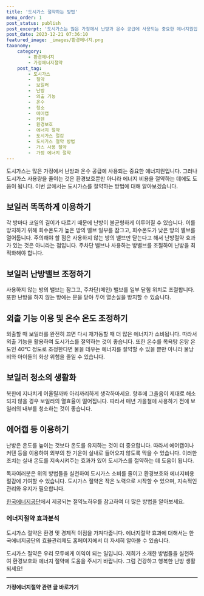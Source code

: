 ```yaml
---
title: '도시가스 절약하는 방법'
menu_order: 1
post_status: publish
post_excerpt: '도시가스는 많은 가정에서 난방과 온수 공급에 사용되는 중요한 에너지원입니다. 그러나 도시가스 사용량을 줄이는 것은 환경보호뿐만 아니라 에너지 비용을 절약하는 데에도 도움이 됩니다. 이번 글에서는 도시가스를 절약하는 방법에 대해 알아보겠습니다.'
post_date: 2023-12-21 07:36:10
featured_image: _images/환경에너지.png
taxonomy:
    category:
        - 환경에너지
        - 가정에너지절약
    post_tag:
        - 도시가스
        -  절약
        -  보일러
        -  난방
        -  외출 기능
        -  온수
        -  청소
        -  에어캡
        -  커텐
        -  환경보호
        -  에너지 절약
        -  도시가스 절감
        -  도시가스 절약 방법
        -  가스 사용 절약
        -  가정 에너지 절약
---
```



도시가스는 많은 가정에서 난방과 온수 공급에 사용되는 중요한 에너지원입니다. 그러나 도시가스 사용량을 줄이는 것은 환경보호뿐만 아니라 에너지 비용을 절약하는 데에도 도움이 됩니다. 이번 글에서는 도시가스를 절약하는 방법에 대해 알아보겠습니다.

## 보일러 똑똑하게 이용하기
각 방마다 코일의 길이가 다르기 때문에 난방이 불균형하게 이루어질 수 있습니다. 이를 방지하기 위해 회수온도가 높은 방의 밸브 일부를 잠그고, 회수온도가 낮은 방의 밸브를 열어둡니다. 주의해야 할 점은 사용하지 않는 방의 밸브만 닫는다고 해서 난방절약 효과가 있는 것은 아니라는 점입니다. 주차단 밸브나 사용하는 방밸브를 조절하여 난방을 최적화해야 합니다.

## 보일러 난방밸브 조정하기
사용하지 않는 방의 밸브는 잠그고, 주차단(메인) 밸브를 일부 닫힘 위치로 조절합니다. 또한 난방을 하지 않는 방에는 문을 닫아 두어 열손실을 방지할 수 있습니다.

## 외출 기능 이용 및 온수 온도 조정하기
외출할 때 보일러를 완전히 끄면 다시 재가동할 때 더 많은 에너지가 소비됩니다. 따라서 외출 기능을 활용하여 도시가스를 절약하는 것이 좋습니다. 또한 온수를 목욕탕 온탕 온도인 40℃ 정도로 조정한다면 물을 데우는 에너지를 절약할 수 있을 뿐만 아니라 물낭비와 아이들의 화상 위험을 줄일 수 있습니다.

## 보일러 청소의 생활화
북한에 지나치게 어울릴까봐 아리까리하게 생각하마세요. 향후에 그을음이 제대로 해소되지 않을 경우 보일러의 열효율이 떨어집니다. 따라서 매년 가을철에 사용하기 전에 보일러의 내부를 청소하는 것이 좋습니다.

## 에어캡 등 이용하기
난방은 온도를 높이는 것보다 온도를 유지하는 것이 더 중요합니다. 따라서 에어캡이나 커텐 등을 이용하여 외부의 찬 기운이 실내로 들어오지 않도록 막을 수 있습니다. 이러한 조치는 실내 온도를 지속시켜주는 효과가 있어 도시가스를 절약하는 데 도움이 됩니다.

독자여러분은 위의 방법들을 실천하여 도시가스 소비를 줄이고 환경보호와 에너지비용 절감에 기여할 수 있습니다. 도시가스 절약은 작은 노력으로 시작할 수 있으며, 지속적인 관리와 유지가 필요합니다.

[한국에너지공단](http://eep.energy.or.kr)에서 제공되는 절약노하우를 참고하여 더 많은 방법을 알아보세요.

### 에너지절약 효과분석
도시가스 절약은 환경 및 경제적 이점을 가져다줍니다. 에너지절약 효과에 대해서는 한국에너지공단의 효율관리제도 홈페이지에서 더 자세히 알아볼 수 있습니다.

도시가스 절약은 우리 모두에게 이익이 되는 일입니다. 저희가 소개한 방법들을 실천하여 환경보호와 에너지 절약에 도움을 주시기 바랍니다. 그럼 건강하고 행복한 난방 생활 되세요!
<!-- wp:separator -->
<hr class="wp-block-separator has-alpha-channel-opacity"/>
<!-- /wp:separator -->

<!-- wp:group {"backgroundColor":"base","layout":{"type":"constrained"}} -->
<div class="wp-block-group has-base-background-color has-background"><!-- wp:paragraph {"align":"center","fontSize":"medium"} -->
<p class="has-text-align-center has-large-font-size"><strong>가정에너지절약 관련 글 바로가기</strong></p>
<!-- /wp:paragraph -->


<!-- wp:latest-posts
{"categories":[{"id":35104,"count":19,"description":"","link":"https://uknowlaw.com/category/%ea%b0%80%ec%a0%95%ec%97%90%eb%84%88%ec%a7%80%ec%a0%88%ec%95%bd/","name":"가정에너지절약","slug":"가정에너지절약","taxonomy":"category","parent":0,"meta":[],"_links":{"self":[{"href":"https://uknowlaw.com/wp-json/wp/v2/categories/35104"}],"collection":[{"href":"https://uknowlaw.com/wp-json/wp/v2/categories"}],"about":[{"href":"https://uknowlaw.com/wp-json/wp/v2/taxonomies/category"}],"wp:post_type":[{"href":"https://uknowlaw.com/wp-json/wp/v2/posts?categories=35104"}],"curies":[{"name":"wp","href":"https://api.w.org/{rel}","templated":true}]}}],"postsToShow":100,"excerptLength":28,"postLayout":"grid","columns":2,"featuredImageAlign":"left","featuredImageSizeSlug":"large","fontSize":"small"} /--></div>
<!-- /wp:group -->